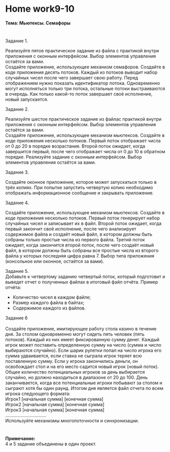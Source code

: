 # <b>Home work9-10

Тема: Мьютексы. Семафоры</b><br>
#

Задание 1.<br>

Реализуйте пятое практическое задание из файла с практикой внутри приложения с оконным интерфейсом. Выбор элементов управления остаётся за вами.<br>
Создайте приложение, использующее механизм семафоров. Создайте в коде приложения десять потоков. Каждый из потоков выводит набор случайных чисел после чего завершает свою работу. Перед отображением нужно показать идентификатор потока. Одновременно могут исполняться только три потока, остальные потоки выстраиваются в очередь. Как только какой-то поток завершает своё исполнение, новый запускается.

Задание 2.<br>

Реализуйте шестое практическое задание из файлас практикой внутри приложения с оконным интерфейсом. Выбор элементов управления остаётся за вами.<br>
Создайте приложение, использующее механизм мьютексов. Создайте в коде приложения несколько потоков. Первый поток отображает числа от 0 до 20 в порядке возрастания. Второй поток ожидает, когда завершится первый, после чего отображает числа от 0 до 10 в обратном порядке. Реализуйте задание с оконным интерфейсом. Выбор элементов управления остаётся за вами.

Задание 3.<br>

Создайте оконное приложение, которое может запускаться только в трёх копиях. При попытке запустить четвертую копию необходимо отображать информационное сообщение и закрывать приложение.

Задание 4.<br>


Создайте приложение, использующее механизм мьютексов. Создайте в коде приложения несколько потоков. Первый поток генерирует набор случайных чисел и записывает их в файл. Второй поток ожидает, когда первый закончит своё исполнение, после чего анализирует содержимое файла и создаёт новый файл, в котором должны быть собраны только простые числа из первого файла. Третий поток ожидает, когда закончится второй поток, после чего создаёт новый файл, в котором должны быть собраны все простые числа из второго файла у которых последняя цифра равна 7. Выбор типа приложения (консольное или оконное, остаётся за вами).

Задание 5.<br>
Добавьте к четвертому заданию четвертый поток, который подготовит и выведет отчет о полученных файлах в итоговый файл отчёта. Пример отчёта:<br>
<ul>
<li>Количество чисел в каждом файле;</li>
<li>Размер каждого файла в байтах;</li>
<li>Содержимое каждого из файлов.</li>
</ul>


Задание 6 <br><br>
Создайте приложение, имитирующее работу стола казино в течение дня. За столом одновременно могут сидеть пять человек (пять потоков). Каждый из них имеет фиксированную сумму денег. Каждый игрок может поставить определенную сумму на число (сумма и число выбираются случайно). Если шарик рулетки попал на число игрока его сумма удваивается, если ставка не сыграла игрок теряет всю поставленную сумму. Если у игрока закончились деньги, он освобождает стол и на его место садится новый игрок (новый поток). Общее количество потенциальных игроков за день выбирается случайно, но должно находиться в диапазоне от 20 до 100. День заканчивается, когда все потенциальные игроки побывают за столом и сыграют хотя бы один раунд. Итогом дня является файл отчета по всем игрока следующего формата:<br>
Игрок1 [начальная сумма] [конечная сумма]<br>
Игрок2 [начальная сумма] [конечная сумма]<br>
Игрок3 [начальная сумма] [конечная сумма]<br>
................................<br>
Используйте механизмы многопоточности и синхронизации.<br>

# 


<b>Примечание:</b><br>
4 и 5 задание объединены в один проект.
